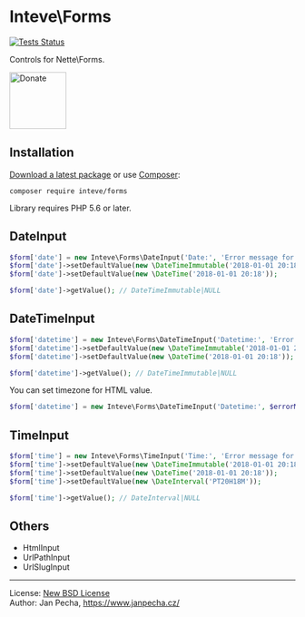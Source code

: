 Inteve\Forms
============

[![Tests Status](https://github.com/inteve/forms/workflows/Tests/badge.svg)](https://github.com/inteve/forms/actions)

Controls for Nette\Forms.

<a href="https://www.janpecha.cz/donate/"><img src="https://buymecoffee.intm.org/img/donate-banner.v1.svg" alt="Donate" height="100"></a>


Installation
------------

[Download a latest package](https://github.com/inteve/forms/releases) or use [Composer](http://getcomposer.org/):

```
composer require inteve/forms
```

Library requires PHP 5.6 or later.


DateInput
---------

```php
$form['date'] = new Inteve\Forms\DateInput('Date:', 'Error message for invalid date.');
$form['date']->setDefaultValue(new \DateTimeImmutable('2018-01-01 20:18'));
$form['date']->setDefaultValue(new \DateTime('2018-01-01 20:18'));

$form['date']->getValue(); // DateTimeImmutable|NULL
```


DateTimeInput
-------------

```php
$form['datetime'] = new Inteve\Forms\DateTimeInput('Datetime:', 'Error message for invalid datetime.');
$form['datetime']->setDefaultValue(new \DateTimeImmutable('2018-01-01 20:18'));
$form['datetime']->setDefaultValue(new \DateTime('2018-01-01 20:18'));

$form['datetime']->getValue(); // DateTimeImmutable|NULL
```

You can set timezone for HTML value.

```php
$form['datetime'] = new Inteve\Forms\DateTimeInput('Datetime:', $errorMessage, 'Europe/Prague');
```


TimeInput
---------

```php
$form['time'] = new Inteve\Forms\TimeInput('Time:', 'Error message for invalid time.');
$form['time']->setDefaultValue(new \DateTimeImmutable('2018-01-01 20:18'));
$form['time']->setDefaultValue(new \DateTime('2018-01-01 20:18'));
$form['time']->setDefaultValue(new \DateInterval('PT20H18M'));

$form['time']->getValue(); // DateInterval|NULL
```


Others
------

* HtmlInput
* UrlPathInput
* UrlSlugInput


------------------------------

License: [New BSD License](license.md)
<br>Author: Jan Pecha, https://www.janpecha.cz/
